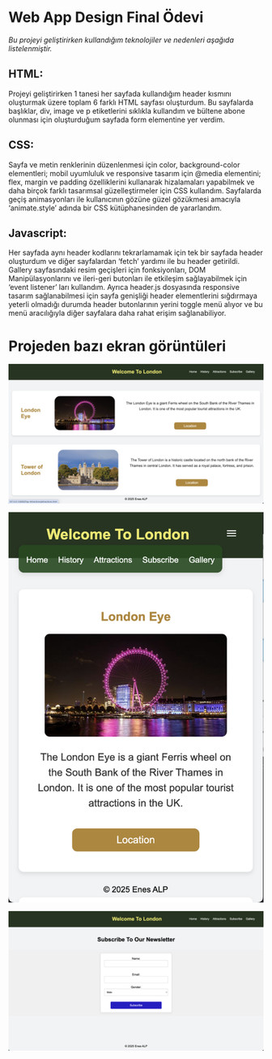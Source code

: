 # Web App Design Final Ödevi
*Bu projeyi geliştirirken kullandığım teknolojiler ve nedenleri aşağıda listelenmiştir.*
## HTML:
  Projeyi geliştirirken 1 tanesi her sayfada kullandığım header
kısmını oluşturmak üzere toplam 6 farklı HTML sayfası oluşturdum. Bu
sayfalarda başlıklar, div, image ve p etiketlerini sıklıkla kullandım ve bültene
abone olunması için oluşturduğum sayfada form elementine yer verdim.
## CSS:
  Sayfa ve metin renklerinin düzenlenmesi için color, background-color
elementleri; mobil uyumluluk ve responsive tasarım için @media
elementini; flex, margin ve padding özelliklerini kullanarak hizalamaları
yapabilmek ve daha birçok farklı tasarımsal güzelleştirmeler için CSS
kullandım. Sayfalarda geçiş animasyonları ile kullanıcının gözüne güzel
gözükmesi amacıyla
‘animate.style’ adında bir CSS kütüphanesinden de yararlandım.
## Javascript:
  Her sayfada aynı header kodlarını tekrarlamamak için tek bir
sayfada header oluşturdum ve diğer sayfalardan ‘fetch’ yardımı ile bu
header getirildi. Gallery sayfasındaki resim geçişleri için fonksiyonları, DOM
Manipülasyonlarını ve ileri-geri butonları ile etkileşim sağlayabilmek için
‘event listener’ ları kullandım. Ayrıca header.js dosyasında responsive
tasarım sağlanabilmesi için sayfa genişliği header elementlerini sığdırmaya
yeterli olmadığı durumda header butonlarının yerini toggle menü alıyor ve
bu menü aracılığıyla diğer sayfalara daha rahat erişim sağlanabiliyor.

# Projeden bazı ekran görüntüleri

![Attractions Page](Project-Photos/attractions.png)

![Mobile View](Project-Photos/mobileView.png)

![Subscribe Page](Project-Photos/subscribe.png)



